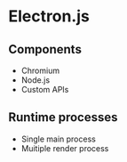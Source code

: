 # Electron.js

## Components
 - Chromium
 - Node.js
 - Custom APIs
## Runtime processes
 - Single main process
 - Muitiple render process
